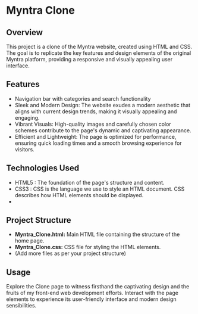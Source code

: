 # Myntra Clone

## Overview

This project is a clone of the Myntra website, created using HTML and CSS. The goal is to replicate the key features and design elements of the original Myntra platform, providing a responsive and visually appealing user interface.

## Features
- Navigation bar with categories and search functionality
- Sleek and Modern Design: The website exudes a modern aesthetic that aligns with current design trends, making it visually appealing and engaging.
- Vibrant Visuals: High-quality images and carefully chosen color schemes contribute to the page's dynamic and captivating appearance.
- Efficient and Lightweight: The page is optimized for performance, ensuring quick loading times and a smooth browsing experience for visitors.

## Technologies Used

- HTML5 : The foundation of the page's structure and content.
- CSS3 : CSS is the language we use to style an HTML document. CSS describes how HTML elements should be displayed.
- 
## Project Structure

- **Myntra_Clone.html:** Main HTML file containing the structure of the home page.
- **Myntra_Clone.css:** CSS file for styling the HTML elements.
- (Add more files as per your project structure)

## Usage

Explore the Clone page to witness firsthand the captivating design and the fruits of my front-end web development efforts. Interact with the page elements to experience its user-friendly interface and modern design sensibilities.
